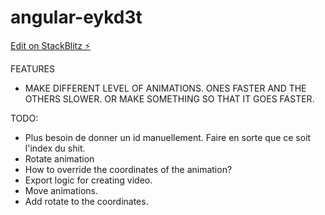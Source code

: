 # angular-eykd3t

[Edit on StackBlitz ⚡️](https://stackblitz.com/edit/angular-eykd3t)

FEATURES

- MAKE DIFFERENT LEVEL OF ANIMATIONS. ONES FASTER AND THE OTHERS SLOWER.
  OR MAKE SOMETHING SO THAT IT GOES FASTER.

TODO:

- Plus besoin de donner un id manuellement. Faire en sorte que ce soit l'index
  du shit.
- Rotate animation
- How to override the coordinates of the animation?
- Export logic for creating video.
- Move animations.
- Add rotate to the coordinates.
